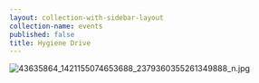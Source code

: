 ```yaml
---
layout: collection-with-sidebar-layout
collection-name: events
published: false
title: Hygiene Drive
---
```

![43635864_1421155074653688_2379360355261349888_n.jpg]({{site.baseurl}}/media/43635864_1421155074653688_2379360355261349888_n.jpg)
